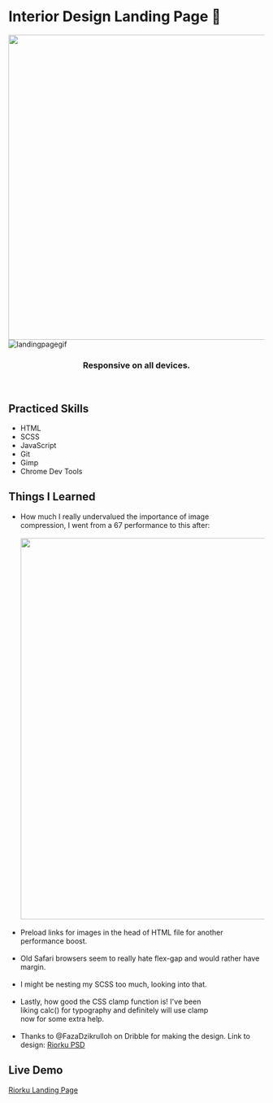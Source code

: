 # Interior Design Landing Page :vampire:
<img src='https://s4.gifyu.com/images/readme.gif' width='600' align='left'><br /> <br />
![landingpagegif](https://user-images.githubusercontent.com/105673639/182765994-7910a1a3-c62c-4d1e-a21e-5920dc124030.gif)
<h3 align='center'>Responsive on all devices.</h3>
<br clear="left"/>
<h2>Practiced Skills</h2>
<ul>
  <li>HTML</li>
  <li>SCSS</li>
  <li>JavaScript</li>
  <li>Git</li>
  <li>Gimp</li>
  <li>Chrome Dev Tools</li>
</ul>
<h2>Things I Learned</h2>
<ul>
  <li>How much I really undervalued the importance of image<br/>  compression,
  I went from a 67 performance to this after:</li><br/>
  <img src='https://github.com/zachmsdev/gifs/blob/main/chromeTest.PNG' width='750' align='left' display='block'>
  <br clear="left"/><br/>
  <li>Preload links for images in the head of HTML file for another performance boost.</li>
  <br/>
  <li>Old Safari browsers seem to really hate flex-gap and would rather have margin.</li>
  <br/>
  <li>I might be nesting my SCSS too much, looking into that.</li>
  <br/>
  <li>Lastly, how good the CSS clamp function is! I've been<br/>
  liking calc() for typography and definitely will use clamp<br/>
  now for some extra help.</li><br/>
  <li>Thanks to @FazaDzikrulloh on Dribble for making the design. Link to design: <a href='https://dribbble.com/shots/18669052-Riotku-Interior-Design-Landing-Page'>Riorku PSD</a></li>
</ul>


<h2>Live Demo</h2>
<a href='https://zachmsdev.github.io/responsiveLP/'>Riorku Landing Page</a>

